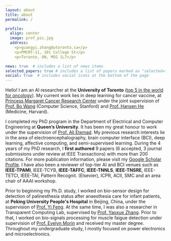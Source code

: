 ```yaml
---
layout: about
title: about
permalink: /

profile:
  align: center
  image: prof_pic.jpg
  address:
    <p>guangyi.zhang@utoronto.ca</p>
    <p>PMCRT-11, 101 College St</p>
    <p>Toronto, ON, M5G 1L7</p>

news: true  # includes a list of news items
selected_papers: true # includes a list of papers marked as "selected={true}"
social: true  # includes social icons at the bottom of the page
---
```


Hello! I am an AI researcher at the **University of Toronto** ([top 5 in the world for oncology](https://www.usnews.com/education/best-global-universities/oncology)). My current work lies in deep learning for cancer vaccine, at [Princess Margaret Cancer Research Center](https://www.uhnresearch.ca/institutes/pm) under the joint supervision of [Prof. Bo Wang](https://wanglab.ml/) (Computer Science, Stanford) and [Prof. Hansen He](http://www.hansenhelab.org/) (Medicine, Harvard).


I completed my PhD program in the Department of Electrical and Computer Engineering at **Queen’s University**. It has been my great honour to work under the supervision of [Prof. Ali Etemad](https://www.aiimlab.com/director). My previous research interests lie in the area of electroencephalography, brain computer interface (BCI), deep learning, affective computing, and semi-supervised learning. During the 4 years of my PhD research, I **first authored** 9 papers (6 accepted, 3 journal submissions under review at IEEE Transactions) with more than 200 citations. For more publication information, please visit my [Google Scholar Profile](https://scholar.google.ca/citations?user=ITguoVwAAAAJ&hl=en&oi=ao).
I have also been a reviewer of top-tier AI and BCI venues such as **IEEE-TPAMI**, IEEE-TCYB, **IEEE-TAFFC**, **IEEE-TNNLS**, **IEEE-TNSRE**, IEEE-TETCI, IEEE-TAI, Pattern Recognit. (Elsevier), ICPR, ACII, SMC and an area chair of AAAI workshop. 

Prior to beginning my Ph.D. study, I worked on bio-sensor design for detection of palinesthesia status after anaesthesia care for infant patients, at **Peking University People's Hospital** in Beijing, China, under the supervision of [Prof. Yi Feng](https://english.pkuph.cn/html/care/departments/medica/Pain_Medicine/324.html). At the same time, I was also a researcher in Transparent Computing Lab, supervised by [Prof. Yaoxue Zhang](https://www.cs.tsinghua.edu.cn/csen/info/1059/4004.htm). Prior to that, I worked on bio-signals processing for muscle faigue detection under supervision of [Prof. Evelyn Morin](https://www.queensu.ca/research/find-researchers/members/1728/profile) and received my master degree. Throughout my undergraduate study, I mostly focused on power electronics and microelectronics. 


